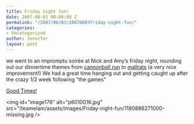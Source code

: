 ```yaml
---
title: Friday night fun!
date: 2007-06-03 00:00:00 Z
permalink: "/2007/06/03/20070603friday-night-fun/"
categories:
- Uncategorized
author: Jennifer
layout: post
---
```


we went to an impromptu soirée at Nick and Amy&#8217;s friday night, rounding out our dinnertime themes from [cannonball run](http://en.wikipedia.org/wiki/The_Cannonball_Run "cannonball run") to [mallrats](http://www.imdb.com/title/tt0113749/ "mallrats") (a very nice improvement!) We had a great time hanging out and getting caught up after the crazy 1/2 week following &#8220;the games&#8221;

[Good Times!](http://www.flickr.com/photos/jenniferandJennifers_photos/sets/72157600305836923/ "Good Times!")

<img id="image178" alt="p6010016.jpg" src="/teamelam/assets/images/Friday-night-fun/1180886271000-missing.jpg />
